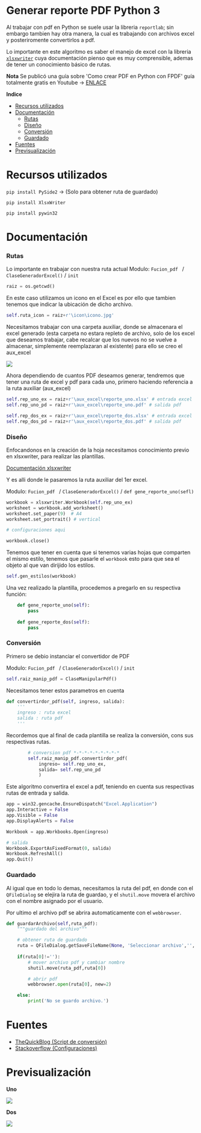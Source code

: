 # Generar reporte PDF Python 3

Al trabajar con pdf en Python se suele usar la libreria `reportlab`; sin embargo tambien hay otra manera, la cual es trabajando con archivos excel y posteriromente convertirlos a pdf.

Lo importante en este algoritmo es saber el manejo de excel con la libreria [`xlsxwriter`](https://xlsxwriter.readthedocs.io/ "xlsxwriter") cuya documentación pienso que es muy comprensible, ademas de tener un conocimiento básico de rutas.

**Nota**
Se publicó una guía sobre 'Como crear PDF en Python con FPDF' guía totalmente gratis en Youtube → [ENLACE](https://github.com/ALEX7320/guia-pdf-python "ENLACE")

**Indice**

  * [Recursos utilizados](#recursos-utilizados)
  * [Documentación](#documentación)
	* [Rutas](#rutas)
	* [Diseño](#diseño)
	* [Conversión](#conversión)
	* [Guardado](#guardado)
  * [Fuentes](#fuentes)
  * [Previsualización](#previsualización)

# Recursos utilizados

`pip install PySide2` → (Solo para obtener ruta de guardado)

`pip install XlsxWriter`

`pip install pywin32`


# Documentación


### Rutas

Lo importante en trabajar con nuestra ruta actual
Modulo: `Fucion_pdf ` / `ClaseGeneradorExcel()` / `init`

```python
raiz = os.getcwd()
```

En este caso utilizamos un icono en el Excel es por ello que tambien tenemos que indicar la ubicación de dicho archivo.

```python
self.ruta_icon = raiz+r'\icon\icono.jpg'
```
Necesitamos trabajar con una carpeta auxiliar, donde se almacenara el excel generado (esta carpeta no estara repleto de archivo, solo de los excel que deseamos trabajar, cabe recalcar que los nuevos no se vuelve a almacenar, simplemente reemplazaran al existente) para ello se creo el aux_excel 

![](https://1.bp.blogspot.com/-dW19TRGwG8w/YFAx9d3ocrI/AAAAAAAAAG4/cFZcUyTzuPkQLJKM4xm8j_45text9oOeACLcBGAsYHQ/s1600/ca.png)

Ahora dependiendo de cuantos PDF deseamos generar, tendremos que tener una ruta de excel y pdf para cada uno, primero haciendo referencia a la ruta auxiliar (aux_excel)

```python
self.rep_uno_ex = raiz+r'\aux_excel\reporte_uno.xlsx' # entrada excel
self.rep_uno_pd = raiz+r'\aux_excel\reporte_uno.pdf' # salida pdf

self.rep_dos_ex = raiz+r'\aux_excel\reporte_dos.xlsx' # entrada excel
self.rep_dos_pd = raiz+r'\aux_excel\reporte_dos.pdf' # salida pdf
```

### Diseño

Enfocandonos en la creación de la hoja necesitamos conocimiento previo en xlsxwriter, para realizar las plantillas. 


[Documentación xlsxwriter](https://xlsxwriter.readthedocs.io/ "Documentación xlsxwriter")

Y es alli donde le pasaremos la ruta auxiliar del 1er excel.

Modulo: `Fucion_pdf ` / `ClaseGeneradorExcel()` / `def gene_reporte_uno(sefl)`


```python
workbook = xlsxwriter.Workbook(self.rep_uno_ex)
worksheet = workbook.add_worksheet()
worksheet.set_paper(9)  # A4
worksheet.set_portrait() # vertical

# configuraciones aqui

workbook.close()
```

Tenemos que tener en cuenta que si tenemos varias hojas que comparten el mismo estilo, tenemos que pasarle el `workbook` esto para que sea el objeto al que van dirijido los estilos. 

```python
self.gen_estilos(workbook)
```

Una vez realizado la plantilla, procedemos a pregarlo en su respectiva función:
```python
    def gene_reporte_uno(self):
		pass
		
    def gene_reporte_dos(self):
		pass
```

### Conversión

Primero se debio instanciar el convertidor de PDF

Modulo: `Fucion_pdf ` / `ClaseGeneradorExcel()` / `init`

```python
self.raiz_manip_pdf = ClaseManipularPdf()
```

Necesitamos tener estos parametros en cuenta

```python
def convertirdor_pdf(self, ingreso, salida):
    '''
    ingreso : ruta excel
    salida : ruta pdf
    '''
```
Recordemos que al final de cada plantilla se realiza la conversión, cons sus respectivas rutas.

```python
        # conversion pdf *-*-*-*-*-*-*-*-*
        self.raiz_manip_pdf.convertirdor_pdf(
            ingreso= self.rep_uno_ex, 
            salida= self.rep_uno_pd
            )
```

Este algoritmo convertira el excel a pdf, teniendo en cuenta sus respectivas rutas de entrada y salida.

```python
app = win32.gencache.EnsureDispatch("Excel.Application")
app.Interactive = False
app.Visible = False
app.DisplayAlerts = False

Workbook = app.Workbooks.Open(ingreso)

# salida
Workbook.ExportAsFixedFormat(0, salida)
Workbook.RefreshAll()
app.Quit()
```

### Guardado

Al igual que en todo lo demas, necesitamos la ruta del pdf, en donde con el `QFileDialog` se elejira la ruta de guardao, y el `shutil.move` movera el archivo con el nombre asignado por el usuario.

Por ultimo el archivo pdf se abrira automaticamente con el `webbrowser`.

```python
def guardarArchivo(self,ruta_pdf):
    """guardado del archivo"""

    # obtener ruta de guardado
    ruta = QFileDialog.getSaveFileName(None, 'Seleccionar archivo','','Texto (*.pdf)')
    
    if(ruta[0]!=''):
        # mover archivo pdf y cambiar nombre
        shutil.move(ruta_pdf,ruta[0])

        # abrir pdf    
        webbrowser.open(ruta[0], new=2)

    else:
        print('No se guardo archivo.')

```




# Fuentes

 * [TheQuickBlog (Script de conversión)](https://thequickblog.com/convert-an-excel-filexlsx-to-pdf-python/ "TheQuickBlog")
 * [Stackoverflow (Configuraciones)](https://stackoverflow.com/questions/42385563/convert-excel-to-pdf-in-landscape-orientation "Stackoverflow")
 
# Previsualización
 
 **Uno**
 
 ![](https://1.bp.blogspot.com/-vAr0NoNVq9A/YFAx9ddTwOI/AAAAAAAAAG8/MrY2VsOjyegVVHLWY0XELSOAmt11B_XJwCLcBGAsYHQ/s1600/v.jpg)
 
 **Dos**
 
 ![](https://1.bp.blogspot.com/-lvrogixM5_E/YFAx9U36hlI/AAAAAAAAAHA/F39qX3kGQYEFluYwK8kBM4Boj3PV76eYwCLcBGAsYHQ/s1600/h)
 